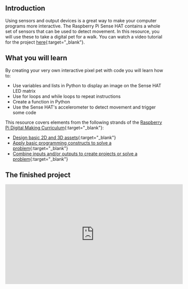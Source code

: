 ##  Introduction

Using sensors and output devices is a great way to make your computer programs more interactive. The Raspberry Pi Sense HAT contains a whole set of sensors that can be used to detect movement. In this resource, you will use these to take a digital pet for a walk. You can watch a video tutorial for the project [here](https://www.youtube.com/watch?v=gfRDFvEVz-w&rel=0){:target="_blank"}.

## What you will learn

By creating your very own interactive pixel pet with code you will learn how to:

- Use variables and lists in Python to display an image on the Sense HAT LED matrix
- Use for loops and while loops to repeat instructions
- Create a function in Python
- Use the Sense HAT's accelerometer to detect movement and trigger some code

This resource covers elements from the following strands of the [Raspberry Pi Digital Making Curriculum](https://www.raspberrypi.org/curriculum/){:target="_blank"}:

- [Design basic 2D and 3D assets](https://www.raspberrypi.org/curriculum/design/creator){:target="_blank"}
- [Apply basic programming constructs to solve a problem](https://www.raspberrypi.org/curriculum/programming/builder){:target="_blank"}
- [Combine inputs and/or outputs to create projects or solve a problem](https://www.raspberrypi.org/curriculum/physical-computing/builder){:target="_blank"}


## The finished project

<iframe width="560" height="315" src="https://www.youtube.com/embed/2Bvlb6KC9Rk" frameborder="0" gesture="media" allowfullscreen></iframe>
